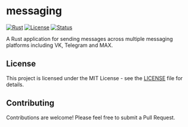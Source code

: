 # messaging

[![Rust](https://img.shields.io/badge/rust-%23000000.svg?style=for-the-badge&logo=rust&logoColor=white)](https://www.rust-lang.org/)
[![License](https://img.shields.io/badge/license-MIT-blue.svg?style=for-the-badge)](LICENSE)
[![Status](https://img.shields.io/badge/status-development-yellow.svg?style=for-the-badge)]()

A Rust application for sending messages across multiple messaging platforms including VK, Telegram and MAX.

## License

This project is licensed under the MIT License - see the [LICENSE](LICENSE) file for details.

## Contributing

Contributions are welcome! Please feel free to submit a Pull Request.

